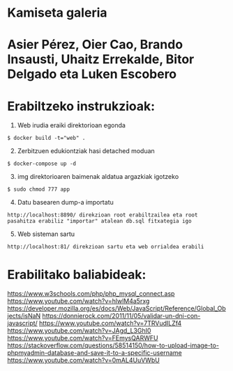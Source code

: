 # Kamiseta galeria
# Asier Pérez, Oier Cao, Brando Insausti, Uhaitz Errekalde, Bitor Delgado eta Luken Escobero

# Erabiltzeko instrukzioak:
1. Web irudia eraiki direktorioan egonda
```
$ docker build -t="web" .
```
2. Zerbitzuen edukiontziak hasi detached moduan
```
$ docker-compose up -d
```
3. img direktorioaren baimenak aldatua argazkiak igotzeko
```
$ sudo chmod 777 app
```
4. Datu basearen dump-a importatu
```
http://localhost:8890/ direkzioan root erabiltzailea eta root pasahitza erabiliz "importar" atalean db.sql fitxategia igo
```
5. Web sisteman sartu
```
http://localhost:81/ direkzioan sartu eta web orrialdea erabili 
```
# Erabilitako baliabideak:
<https://www.w3schools.com/php/php_mysql_connect.asp>
<https://www.youtube.com/watch?v=hlwlM4a5rxg>
<https://developer.mozilla.org/es/docs/Web/JavaScript/Reference/Global_Objects/isNaN>
<https://donnierock.com/2011/11/05/validar-un-dni-con-javascript/>
<https://www.youtube.com/watch?v=7TRVudILZf4>
<https://www.youtube.com/watch?v=JAgd_L3GhI0>
<https://www.youtube.com/watch?v=FEmysQARWFU>
<https://stackoverflow.com/questions/58514150/how-to-upload-image-to-phpmyadmin-database-and-save-it-to-a-specific-username>
<https://www.youtube.com/watch?v=0mAL4UuVWbU>

